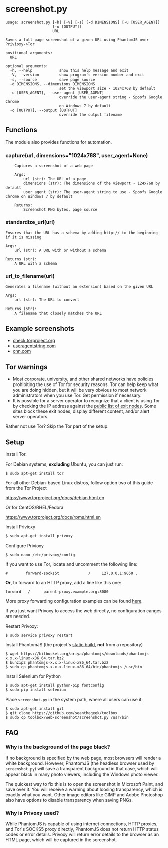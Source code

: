 screenshot.py
=============

    usage: screenshot.py [-h] [-V] [-s] [-d DIMENSIONS] [-u [USER_AGENT]]
                         [-o [OUTPUT]]
                         URL
    
    Saves a full-page screenshot of a given URL using PhantomJS over Privioxy->Tor
    
    positional arguments:
      URL
    
    optional arguments:
      -h, --help            show this help message and exit
      -V, --version         show program's version number and exit
      -s, --source          save page source
      -d DIMENSIONS, --dimensions DIMENSIONS
                            set the viewport size - 1024x768 by default
      -u [USER_AGENT], --user-agent [USER_AGENT]
                            override the user-agent string - Spoofs Google Chrome
                            on Windows 7 by default
      -o [OUTPUT], --output [OUTPUT]
                            override the output filename



Functions
---------

The module also provides functions for automation.

### capture(url, dimensions="1024x768", user_agent=None)
    
        Captures a screenshot of a web page
        
        Args:
            url (str): The URL of a page
            dimensions (str): The dimensions of the viewport - 124x768 by default
            user_agent (str): The user-agent string to use - Spoofs Google Chrome on Windows 7 by default
    
        Returns:
            Screenshot PNG bytes, page source
 
 
### standardize_url(url)

    Ensures that the URL has a schema by adding http:// to the beginning if it is missing

    Args:
        url (str): A URL with or without a schema

    Returns (str):
        A URL with a schema


### url_to_filename(url)

    Generates a filename (without an extension) based on the given URL

    Args:
        url (str): The URL to convert

    Returns (str):
        A filename that closely matches the URL

 
Example screenshots
-------------------
 
 - [check.torproject.org](https://imgur.com/z3sRZjU)
 - [useragentstring.com](https://imgur.com/8SJ4uwL)
 - [cnn.com](https://imgur.com/pYrkAdj)

Tor warnings
------------

- Most corporate, university, and other shared networks have policies
prohibiting the use of Tor for security reasons. Tor can help keep what you are
doing hidden, but it will be very obvious to most network administrators when
you use Tor. Get permission if necessary.
- It is possible for a server operator to recognize that a client is using Tor
by checking the IP address against the
[public list of exit nodes](https://check.torproject.org/exit-addresses). Some
sites block these exit nodes, display different content, and/or alert
server operators.

Rather not use Tor? Skip the Tor part of the setup. 

Setup
-----

Install Tor.

For Debian systems, **excluding** Ubuntu, you can just run:

    $ sudo apt-get install tor

For all other Debian-based Linux distros, follow option two of this guide from the
Tor Project

https://www.torproject.org/docs/debian.html.en

Or for CentOS/RHEL/Fedora:

https://www.torproject.org/docs/rpms.html.en

Install Privioxy

    $ sudo apt-get install privoxy

Configure Privioxy

    $ sudo nano /etc/privoxy/config

If you want to use Tor, locate and uncomment the following line:

    #        forward-socks5t             /     127.0.0.1:9050 .

__Or__, to forward to an HTTP proxy, add a line like this one:

    forward   /      parent-proxy.example.org:8080
      
More proxy forwarding configuration examples can be found
[here](https://www.privoxy.org/user-manual/config.html#FORWARD).

If you just want Privoxy to access the web directly, no configuration
canges are needed.

Restart Privoxy:

    $ sudo service privoxy restart

Install PhantomJS (the project's [static build](http://phantomjs.org/download.html), **not** from a repository)

    $ wget https://bitbucket.org/ariya/phantomjs/downloads/phantomjs-x.x.x-linux-x86_64.tar.bz2
    $ bunzip2 phantomjs-x.x.x-linux-x86_64.tar.bz2
    $ sudo cp phantomjs-x.x.x-linux-x86_64/bin/phantomjs /usr/bin

Install Selenium for Python

    $ sudo apt-get install python-pip fontconfig
    $ sudo pip install selenium

Place `screenshot.py` in the system path, where all users can use it:

    $ sudo apt-get install git
    $ git clone https://github.com/seanthegeek/toolbox
    $ sudo cp toolbox/web-screenshot/screenshot.py /usr/bin

FAQ
---

### Why is the background of the page black?

If no background is specified by the web page, most browsers will render a
white background. However, PhantomJS (the headless browser used by
`screenshot.py`) will save a transparent background in that case, which  will
appear black in many photo viewers, including the Windows photo viewer.

The quickest way to fix this is to open the screenshot in Microsoft Paint, and
save over it. You will receive a warning about loosing transparency, which is
exactly what you want. Other image editors like GIMP and Adobe Photoshop
also have options to disable transparency when saving PNGs.

### Why is Privoxy used?

While PhantomJS is capable of using internet connections, HTTP proxies,
and Tor's SOCKS5 proxy directly, PhantomJS does not return HTTP status
codes or error details. Privoxy will return error details to the browser
as an HTML page, which will be captured in the screenshot.
